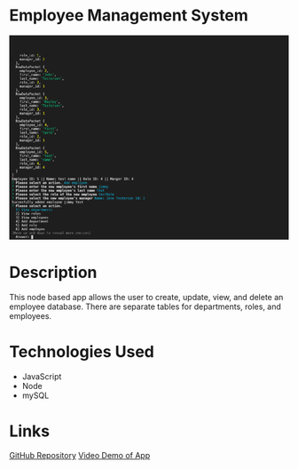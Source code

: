 # Employee Management System

![Image of the app in action](./assets/ems.png)

# Description
This node based app allows the user to create, update, view, and delete an employee database. There are separate tables for departments, roles, and employees.

# Technologies Used
- JavaScript
- Node
- mySQL

# Links
[GitHub Repository](https://github.com/ashtonwalden34/employee-management-system)
[Video Demo of App](https://drive.google.com/file/d/1_owe8KCxh9Yah4te--o_kWMX5ABJlMuA/view?usp=sharing)